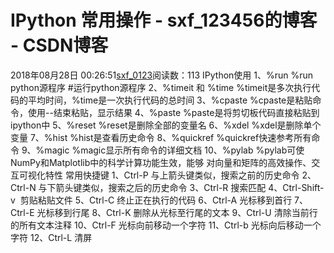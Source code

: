 # IPython 常用操作 - sxf_123456的博客 - CSDN博客
2018年08月28日 00:26:51[sxf_0123](https://me.csdn.net/sxf_123456)阅读数：113
IPython使用
1、%run
%run python源程序 #运行python源程序
2、%timeit 和 %time
%timeit是多次执行代码的平均时间，%time是一次执行代码的总时间
3、%cpaste
%cpaste是粘贴命令，使用--结束粘贴，显示结果
4、%paste
%paste是将剪切板代码直接粘贴到ipython中
5、%reset
%reset是删除全部的变量名
6、%xdel
%xdel是删除单个变量
7、%hist
%hist是查看历史命令
8、%quickref
%quickref快速参考所有命令
9、%magic
%magic显示所有命令的详细文档
10、%pylab
%pylab可使NumPy和Matplotlib中的科学计算功能生效，能够
对向量和矩阵的高效操作、交互可视化特性
常用快捷键
1、Ctrl-P 与上箭头键类似，搜索之前的历史命令
2、Ctrl-N 与下箭头键类似，搜索之后的历史命令
3、Ctrl-R 搜索匹配
4、Ctrl-Shift-v  剪贴粘贴文件
5、Ctrl-C 终止正在执行的代码
6、Ctrl-A 光标移到首行
7、Ctrl-E 光标移到行尾
8、Ctrl-K 删除从光标至行尾的文本
9、Ctrl-U 清除当前行的所有文本注释
10、Ctrl-F 光标向前移动一个字符
11、Ctrl-b 光标向后移动一个字符
12、Ctrl-L 清屏
